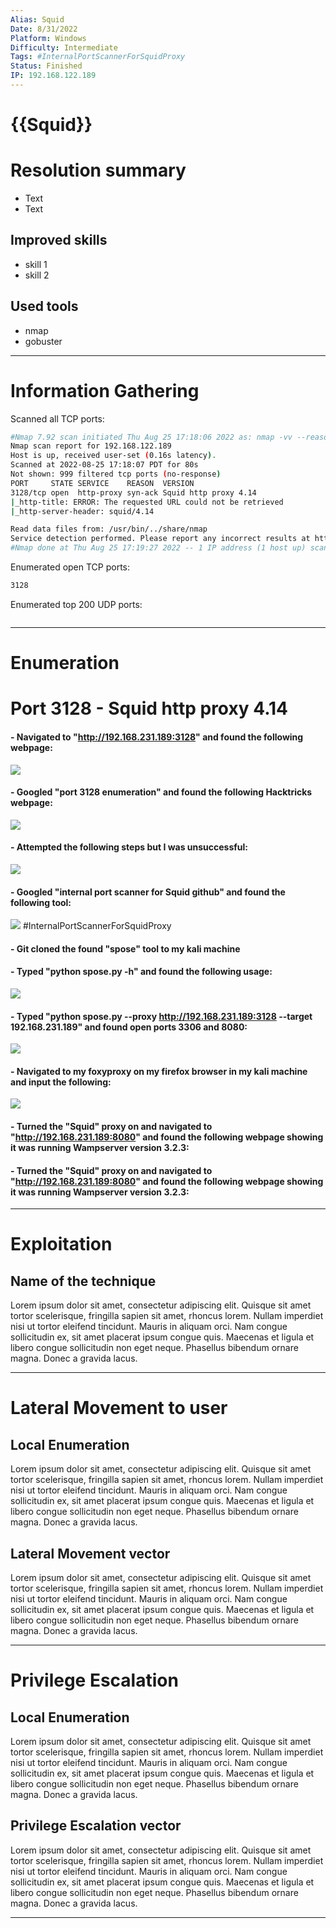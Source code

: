 ```yaml
---
Alias: Squid
Date: 8/31/2022
Platform: Windows
Difficulty: Intermediate
Tags: #InternalPortScannerForSquidProxy 
Status: Finished
IP: 192.168.122.189
---
```


# {{Squid}}


# Resolution summary
- Text
- Text

## Improved skills
- skill 1
- skill 2

## Used tools
- nmap
- gobuster

---

# Information Gathering
Scanned all TCP ports:
```bash
#Nmap 7.92 scan initiated Thu Aug 25 17:18:06 2022 as: nmap -vv --reason -Pn -T4 -sV -sC --version-all -A --osscan-guess -oN /home/brian/Downloads/Proving_Grounds/Squid/results/192.168.122.189/scans/_quick_tcp_nmap.txt -oX /home/brian/Downloads/Proving_Grounds/Squid/results/192.168.122.189/scans/xml/_quick_tcp_nmap.xml 192.168.122.189
Nmap scan report for 192.168.122.189
Host is up, received user-set (0.16s latency).
Scanned at 2022-08-25 17:18:07 PDT for 80s
Not shown: 999 filtered tcp ports (no-response)
PORT     STATE SERVICE    REASON  VERSION
3128/tcp open  http-proxy syn-ack Squid http proxy 4.14
|_http-title: ERROR: The requested URL could not be retrieved
|_http-server-header: squid/4.14

Read data files from: /usr/bin/../share/nmap
Service detection performed. Please report any incorrect results at https://nmap.org/submit/ .
#Nmap done at Thu Aug 25 17:19:27 2022 -- 1 IP address (1 host up) scanned in 80.17 seconds
```

Enumerated open TCP ports:
```bash
3128
```

Enumerated top 200 UDP ports:
```bash

```

---

# Enumeration
# Port 3128 - Squid http proxy 4.14

#### - Navigated to "http://192.168.231.189:3128" and found the following webpage:

![](Pasted%20image%2020221026235704.png)

#### - Googled "port 3128 enumeration" and found the following Hacktricks webpage:

![](Pasted%20image%2020221026235844.png)

#### - Attempted the following steps but I was unsuccessful:

![](Pasted%20image%2020221027001124.png)

#### - Googled "internal port scanner for Squid github" and found the following tool:

![](Pasted%20image%2020221027001302.png)
#InternalPortScannerForSquidProxy

#### - Git cloned the found "spose" tool to my kali machine

#### - Typed "python spose.py -h" and found the following usage:

![](Pasted%20image%2020221027001834.png)

#### - Typed "python spose.py --proxy http://192.168.231.189:3128 --target 192.168.231.189" and found  open ports 3306 and 8080:

![](Pasted%20image%2020221027001951.png)

#### - Navigated to my foxyproxy on my firefox browser in my kali machine and input the following:

![](Pasted%20image%2020221027002106.png)

#### - Turned the "Squid" proxy on and navigated to "http://192.168.231.189:8080" and found the following webpage showing it was running Wampserver version 3.2.3:

#### - Turned the "Squid" proxy on and navigated to "http://192.168.231.189:8080" and found the following webpage showing it was running Wampserver version 3.2.3:

---

# Exploitation
## Name of the technique
Lorem ipsum dolor sit amet, consectetur adipiscing elit. Quisque sit amet tortor scelerisque, fringilla sapien sit amet, rhoncus lorem. Nullam imperdiet nisi ut tortor eleifend tincidunt. Mauris in aliquam orci. Nam congue sollicitudin ex, sit amet placerat ipsum congue quis. Maecenas et ligula et libero congue sollicitudin non eget neque. Phasellus bibendum ornare magna. Donec a gravida lacus.

---

# Lateral Movement to user
## Local Enumeration
Lorem ipsum dolor sit amet, consectetur adipiscing elit. Quisque sit amet tortor scelerisque, fringilla sapien sit amet, rhoncus lorem. Nullam imperdiet nisi ut tortor eleifend tincidunt. Mauris in aliquam orci. Nam congue sollicitudin ex, sit amet placerat ipsum congue quis. Maecenas et ligula et libero congue sollicitudin non eget neque. Phasellus bibendum ornare magna. Donec a gravida lacus.

## Lateral Movement vector
Lorem ipsum dolor sit amet, consectetur adipiscing elit. Quisque sit amet tortor scelerisque, fringilla sapien sit amet, rhoncus lorem. Nullam imperdiet nisi ut tortor eleifend tincidunt. Mauris in aliquam orci. Nam congue sollicitudin ex, sit amet placerat ipsum congue quis. Maecenas et ligula et libero congue sollicitudin non eget neque. Phasellus bibendum ornare magna. Donec a gravida lacus.

---

# Privilege Escalation
## Local Enumeration
Lorem ipsum dolor sit amet, consectetur adipiscing elit. Quisque sit amet tortor scelerisque, fringilla sapien sit amet, rhoncus lorem. Nullam imperdiet nisi ut tortor eleifend tincidunt. Mauris in aliquam orci. Nam congue sollicitudin ex, sit amet placerat ipsum congue quis. Maecenas et ligula et libero congue sollicitudin non eget neque. Phasellus bibendum ornare magna. Donec a gravida lacus.

## Privilege Escalation vector
Lorem ipsum dolor sit amet, consectetur adipiscing elit. Quisque sit amet tortor scelerisque, fringilla sapien sit amet, rhoncus lorem. Nullam imperdiet nisi ut tortor eleifend tincidunt. Mauris in aliquam orci. Nam congue sollicitudin ex, sit amet placerat ipsum congue quis. Maecenas et ligula et libero congue sollicitudin non eget neque. Phasellus bibendum ornare magna. Donec a gravida lacus.

---
